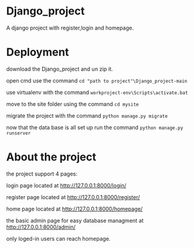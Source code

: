 # Django_project

A django project with register,login and homepage.

# Deployment
download the Django_project and un zip it.

open cmd use the command ```cd "path to project"\Django_project-main```

use virtualenv with the command
```workproject-env\Scripts\activate.bat```

move to the site folder using the command ```cd mysite```

migrate the project with the command ```python manage.py migrate```

now that the data base is all set up run the command ```python manage.py runserver```

# About the project

the project support 4 pages:

login page located at http://127.0.0.1:8000/login/

register page located at http://127.0.0.1:8000/register/

home page located at http://127.0.0.1:8000/homepage/

the basic admin page for easy database managment at http://127.0.0.1:8000/admin/

only loged-in users can reach homepage.
